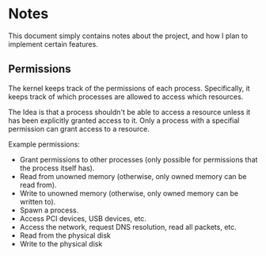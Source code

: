 # Notes

This document simply contains notes about the project, and how I plan to implement certain
features.

## Permissions

The kernel keeps track of the permissions of each process. Specifically, it keeps track of
which processes are allowed to access which resources.

The Idea is that a process shouldn't be able to access a resource unless it has been
explicitly granted access to it. Only a process with a specifial permission can grant access
to a resource.

Example permissions:

- Grant permissions to other processes (only possible for permissions that the process itself has).
- Read from unowned memory (otherwise, only owned memory can be read from).
- Write to unowned memory (otherwise, only owned memory can be written to).
- Spawn a process.
- Access PCI devices, USB devices, etc.
- Access the network, request DNS resolution, read all packets, etc.
- Read from the physical disk
- Write to the physical disk
